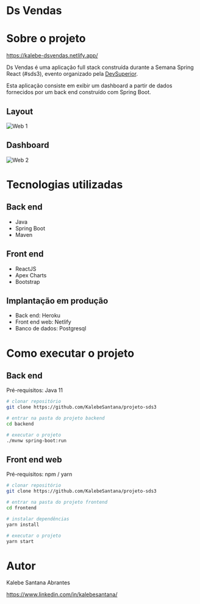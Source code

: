 # Ds Vendas

# Sobre o projeto

https://kalebe-dsvendas.netlify.app/

Ds Vendas é uma aplicação full stack construída durante a Semana Spring React (#sds3), evento organizado pela [DevSuperior](https://devsuperior.com "Site da DevSuperior").

Esta aplicação consiste em exibir um dashboard a partir de dados fornecidos por um back end construído com Spring Boot.


## Layout 
![Web 1](https://github.com/KalebeSantana/projeto-sds3/blob/master/assets/DSVendas%20-%20Google%20Chrome%2010_05_2021%2013_15_09.png)

## Dashboard
![Web 2](https://github.com/KalebeSantana/projeto-sds3/blob/master/assets/DSVendas%20-%20Google%20Chrome%2010_05_2021%2012_46_12.png)

# Tecnologias utilizadas
## Back end
- Java
- Spring Boot
- Maven
## Front end
- ReactJS
- Apex Charts
- Bootstrap
## Implantação em produção
- Back end: Heroku
- Front end web: Netlify
- Banco de dados: Postgresql

# Como executar o projeto

## Back end
Pré-requisitos: Java 11

```bash
# clonar repositório
git clone https://github.com/KalebeSantana/projeto-sds3

# entrar na pasta do projeto backend
cd backend

# executar o projeto
./mvnw spring-boot:run
```

## Front end web
Pré-requisitos: npm / yarn

```bash
# clonar repositório
git clone https://github.com/KalebeSantana/projeto-sds3

# entrar na pasta do projeto frontend 
cd frontend

# instalar dependências
yarn install

# executar o projeto
yarn start
```

# Autor

Kalebe Santana Abrantes 

https://www.linkedin.com/in/kalebesantana/

